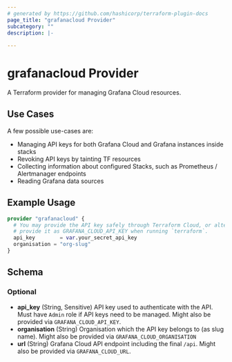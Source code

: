 ```yaml
---
# generated by https://github.com/hashicorp/terraform-plugin-docs
page_title: "grafanacloud Provider"
subcategory: ""
description: |-
  
---
```

# grafanacloud Provider

A Terraform provider for managing Grafana Cloud resources.

## Use Cases

A few possible use-cases are:

- Managing API keys for both Grafana Cloud and Grafana instances inside stacks
- Revoking API keys by tainting TF resources
- Collecting information about configured Stacks, such as Prometheus / Alertmanager endpoints
- Reading Grafana data sources


## Example Usage

```terraform
provider "grafanacloud" {
  # You may provide the API key safely through Terraform Cloud, or alternatively
  # provide it as GRAFANA_CLOUD_API_KEY when running `terraform`.
  api_key        = var.your_secret_api_key
  organisation = "org-slug"
}
```
<!-- schema generated by tfplugindocs -->
## Schema

### Optional

- **api_key** (String, Sensitive) API key used to authenticate with the API. Must have `Admin` role if API keys need to be managed. Might also be provided via `GRAFANA_CLOUD_API_KEY`.
- **organisation** (String) Organisation which the API key belongs to (as slug name). Might also be provided via `GRAFANA_CLOUD_ORGANISATION`
- **url** (String) Grafana Cloud API endpoint including the final `/api`. Might also be provided via `GRAFANA_CLOUD_URL`.
